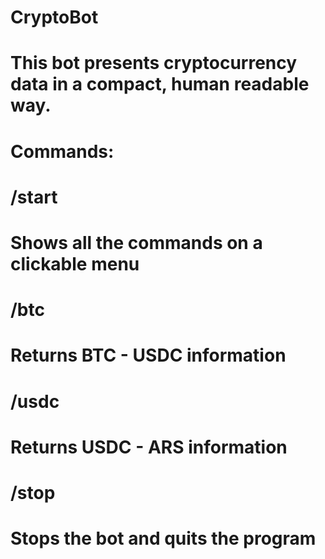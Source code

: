 # CryptoBot
# This bot presents cryptocurrency data in a compact, human readable way.
#
#
# Commands:
#   /start
#   Shows all the commands on a clickable menu
#
#   /btc
#   Returns BTC - USDC information
#
#   /usdc
#   Returns USDC - ARS information
#
#   /stop
#   Stops the bot and quits the program